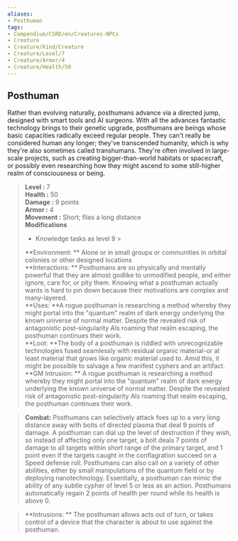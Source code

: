 ```yaml
---
aliases:
- Posthuman
tags:
- Compendium/CSRD/en/Creatures-NPCs
- Creature
- Creature/Kind/Creature
- Creature/Level/7
- Creature/Armor/4
- Creature/Health/50
---
```


  
## Posthuman  
Rather than evolving naturally, posthumans advance via a directed jump, designed with smart tools and AI surgeons. With all the advances fantastic technology brings to their genetic upgrade, posthumans are beings whose basic capacities radically exceed regular people. They can't really be considered human any longer; they've transcended humanity, which is why they're also sometimes called transhumans. They're often involved in large-scale projects, such as creating bigger-than-world habitats or spacecraft, or possibly even researching how they might ascend to some still-higher realm of consciousness or being.  

  
> **Level :** 7  
> **Health :** 50  
> **Damage :** 9 points  
> **Armor :** 4  
> **Movement :** Short; flies a long distance  
> **Modifications**  
>- Knowledge tasks as level 9 >
>  
> **Environment: ** Alone or in small groups or communities in orbital colonies or other designed locations  
> **Interactions: ** Posthumans are so physically and mentally powerful that they are almost godlike to unmodified people, and either ignore, care for, or pity them. Knowing what a posthuman actually wants is hard to pin down because their motivations are complex and many-layered.  
> **Uses: **A rogue posthuman is researching a method whereby they might portal into the "quantum" realm of dark energy underlying the known universe of normal matter. Despite the revealed risk of antagonistic post-singularity AIs roaming that realm escaping, the posthuman continues their work.  
> **Loot: **The body of a posthuman is riddled with unrecognizable technologies fused seamlessly with residual organic material-or at least material that grows like organic material used to. Amid this, it might be possible to salvage a few manifest cyphers and an artifact.  
> **GM Intrusion: ** A rogue posthuman is researching a method whereby they might portal into the "quantum" realm of dark energy underlying the known universe of normal matter. Despite the revealed risk of antagonistic post-singularity AIs roaming that realm escaping, the posthuman continues their work.  

> **Combat:** 
> Posthumans can selectively attack foes up to a very long distance away with bolts of directed plasma that deal 9 points of damage. A posthuman can dial up the level of destruction if they wish, so instead of affecting only one target, a bolt deals 7 points of damage to all targets within short range of the primary target, and 1 point even if the targets caught in the conflagration succeed on a Speed defense roll. 
Posthumans can also call on a variety of other abilities, either by small manipulations of the quantum field or by deploying nanotechnology. Essentially, a posthuman can mimic the ability of any subtle cypher of level 5 or less as an action. 
Posthumans automatically regain 2 points of health per round while its health is above 0.  
  

> **Intrusions: ** 
> The posthuman allows acts out of turn, or takes control of a device that the character is about to use against the posthuman.  
